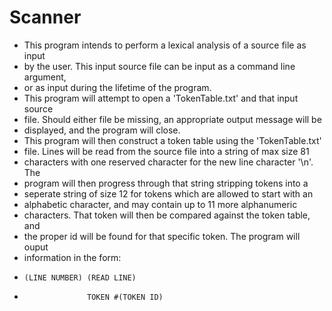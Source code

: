 # Scanner
* This program intends to perform a lexical analysis of a source file as input
*   by the user. This input source file can be input as a command line argument,
*   or as input during the lifetime of the program.
* This program will attempt to open a 'TokenTable.txt' and that input source
*   file. Should either file be missing, an appropriate output message will be
*   displayed, and the program will close.
* This program will then construct a token table using the 'TokenTable.txt'
*   file. Lines will be read from the source file into a string of max size 81
*   characters with one reserved character for the new line character '\n'. The
*	program will then progress through that string stripping tokens into a
*	seperate string of size 12 for tokens which are allowed to start with an
*	alphabetic character, and may contain up to 11 more alphanumeric
*	characters. That token will then be compared against the token table, and
*	the proper id will be found for that specific token. The program will ouput
* 	information in the form:
*	  (LINE NUMBER)	(READ LINE)
*					TOKEN #(TOKEN ID)

